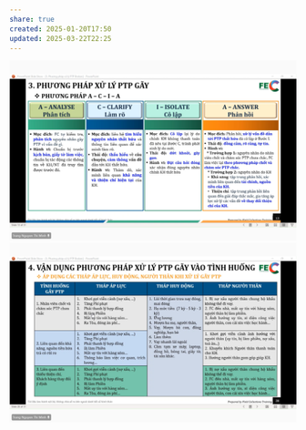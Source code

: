 ```yaml
---
share: true
created: 2025-01-20T17:50
updated: 2025-03-22T22:25
---
```

![Phân tích, làm rõ, cô lập, phản hồi.png](../../../../../assets/attachments/Ph%C3%A2n%20t%C3%ADch,%20l%C3%A0m%20r%C3%B5,%20c%C3%B4%20l%E1%BA%ADp,%20ph%E1%BA%A3n%20h%E1%BB%93i.png)
![Tháp áp lực, tháp huy động, tháp người thân.png](../../../../../assets/attachments/Th%C3%A1p%20%C3%A1p%20l%E1%BB%B1c,%20th%C3%A1p%20huy%20%C4%91%E1%BB%99ng,%20th%C3%A1p%20ng%C6%B0%E1%BB%9Di%20th%C3%A2n.png)
